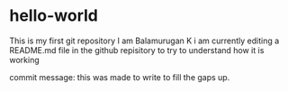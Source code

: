 # hello-world
This is my first git repository
I am Balamurugan K i am currently editing a README.md file in the github repisitory to try to understand how it is working





commit message: this was made to write to fill the gaps up.
